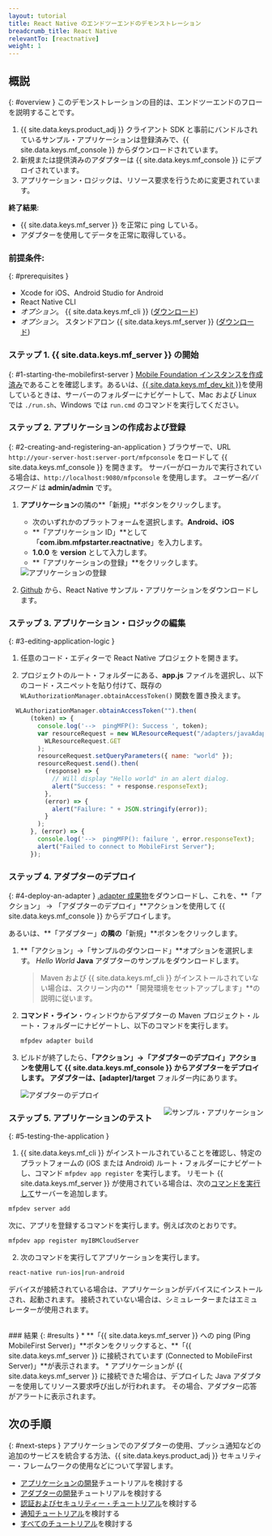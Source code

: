 ```yaml
---
layout: tutorial
title: React Native のエンドツーエンドのデモンストレーション
breadcrumb_title: React Native
relevantTo: [reactnative]
weight: 1
---
```

<!-- NLS_CHARSET=UTF-8 -->
## 概説
{: #overview }
このデモンストレーションの目的は、エンドツーエンドのフローを説明することです。

1. {{ site.data.keys.product_adj }} クライアント SDK と事前にバンドルされているサンプル・アプリケーションは登録済みで、{{ site.data.keys.mf_console }} からダウンロードされています。
2. 新規または提供済みのアダプターは {{ site.data.keys.mf_console }} にデプロイされています。  
3. アプリケーション・ロジックは、リソース要求を行うために変更されています。

**終了結果**:

* {{ site.data.keys.mf_server }} を正常に ping している。
* アダプターを使用してデータを正常に取得している。

### 前提条件:
{: #prerequisites }
* Xcode for iOS、Android Studio for Android
* React Native CLI
* *オプション*。 {{ site.data.keys.mf_cli }} ([ダウンロード]({{site.baseurl}}/downloads))
* *オプション*。 スタンドアロン {{ site.data.keys.mf_server }} ([ダウンロード]({{site.baseurl}}/downloads))

### ステップ 1. {{ site.data.keys.mf_server }} の開始
{: #1-starting-the-mobilefirst-server }
[Mobile Foundation インスタンスを作成済み](../../ibmcloud/using-mobile-foundation)であることを確認します。あるいは、[{{ site.data.keys.mf_dev_kit }}](../../installation-configuration/development/mobilefirst)を使用しているときは、サーバーのフォルダーにナビゲートして、Mac および Linux では `./run.sh`、Windows では `run.cmd` のコマンドを実行してください。

### ステップ 2. アプリケーションの作成および登録
{: #2-creating-and-registering-an-application }
ブラウザーで、URL `http://your-server-host:server-port/mfpconsole` をロードして {{ site.data.keys.mf_console }} を開きます。 サーバーがローカルで実行されている場合は、`http://localhost:9080/mfpconsole` を使用します。 *ユーザー名/パスワード* は **admin/admin** です。

1. **アプリケーション**の隣の**「新規」**ボタンをクリックします。
    * 次のいずれかのプラットフォームを選択します。**Android、iOS**
    * **「アプリケーション ID」**として「**com.ibm.mfpstarter.reactnative**」を入力します。
    * **1.0.0** を **version** として入力します。
    * **「アプリケーションの登録」**をクリックします。

    <img class="gifplayer" alt="アプリケーションの登録" src="register-an-application-reactnative.png"/>

2. [Github](https://github.ibm.com/MFPSamples/MFPStarterReactNative) から、React Native サンプル・アプリケーションをダウンロードします。

### ステップ 3. アプリケーション・ロジックの編集
{: #3-editing-application-logic }
1. 任意のコード・エディターで React Native プロジェクトを開きます。

2. プロジェクトのルート・フォルダーにある、**app.js** ファイルを選択し、以下のコード・スニペットを貼り付けて、既存の `WLAuthorizationManager.obtainAccessToken()` 関数を置き換えます。

```javascript
  WLAuthorizationManager.obtainAccessToken("").then(
      (token) => {
        console.log('-->  pingMFP(): Success ', token);
        var resourceRequest = new WLResourceRequest("/adapters/javaAdapter/resource/greet/",
          WLResourceRequest.GET
        );
        resourceRequest.setQueryParameters({ name: "world" });
        resourceRequest.send().then(
          (response) => {
            // Will display "Hello world" in an alert dialog.
            alert("Success: " + response.responseText);
          },
          (error) => {
            alert("Failure: " + JSON.stringify(error));
          }
        );
      }, (error) => {
        console.log('-->  pingMFP(): failure ', error.responseText);
        alert("Failed to connect to MobileFirst Server");
      });
```

### ステップ 4. アダプターのデプロイ
{: #4-deploy-an-adapter }
[.adapter 成果物](../javaAdapter.adapter)をダウンロードし、これを、**「アクション」 → 「アダプターのデプロイ」**アクションを使用して {{ site.data.keys.mf_console }} からデプロイします。

あるいは、**「アダプター」**の隣の**「新規」**ボタンをクリックします。  

1. **「アクション」→「サンプルのダウンロード」**オプションを選択します。 *Hello World* **Java** アダプターのサンプルをダウンロードします。

    > Maven および {{ site.data.keys.mf_cli }} がインストールされていない場合は、スクリーン内の**「開発環境をセットアップします」**の説明に従います。

2. **コマンド・ライン**・ウィンドウからアダプターの Maven プロジェクト・ルート・フォルダーにナビゲートし、以下のコマンドを実行します。

    ```bash
    mfpdev adapter build
    ```

3. ビルドが終了したら、**「アクション」→「アダプターのデプロイ」**アクションを使用して {{ site.data.keys.mf_console }} からアダプターをデプロイします。 アダプターは、**[adapter]/target** フォルダー内にあります。

    <img class="gifplayer" alt="アダプターのデプロイ" src="create-an-adapter.png"/>   


<img src="reactnativeQuickStart.png" alt="サンプル・アプリケーション" style="float:right"/>

### ステップ 5. アプリケーションのテスト
{: #5-testing-the-application }
1.  {{ site.data.keys.mf_cli }} がインストールされていることを確認し、特定のプラットフォームの (iOS または Android) ルート・フォルダーにナビゲートし、コマンド `mfpdev app register` を実行します。 リモート {{ site.data.keys.mf_server }} が使用されている場合は、次の[コマンドを実行して](../../application-development/using-mobilefirst-cli-to-manage-mobilefirst-artifacts/#add-a-new-server-instance)サーバーを追加します。
```bash
mfpdev server add
```
次に、アプリを登録するコマンドを実行します。例えば次のとおりです。
```bash
mfpdev app register myIBMCloudServer
```
2. 次のコマンドを実行してアプリケーションを実行します。
```bash
react-native run-ios|run-android
```

デバイスが接続されている場合は、アプリケーションがデバイスにインストールされ、起動されます。 接続されていない場合は、シミュレーターまたはエミュレーターが使用されます。

<br clear="all"/>
### 結果
{: #results }
* **「{{ site.data.keys.mf_server }} への ping (Ping MobileFirst Server)」**ボタンをクリックすると、**「{{ site.data.keys.mf_server }} に接続されています (Connected to MobileFirst Server)」**が表示されます。
* アプリケーションが {{ site.data.keys.mf_server }} に接続できた場合は、デプロイした Java アダプターを使用してリソース要求呼び出しが行われます。 その場合、アダプター応答がアラートに表示されます。

## 次の手順
{: #next-steps }
アプリケーションでのアダプターの使用、プッシュ通知などの追加のサービスを統合する方法、{{ site.data.keys.product_adj }} セキュリティー・フレームワークの使用などについて学習します。

- [アプリケーションの開発](../../application-development/)チュートリアルを検討する
- [アダプターの開発](../../adapters/)チュートリアルを検討する
- [認証およびセキュリティー・チュートリアル](../../authentication-and-security/)を検討する
- [通知チュートリアル](../../notifications/)を検討する
- [すべてのチュートリアル](../../all-tutorials)を検討する
